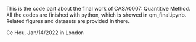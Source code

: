 This is the code part about the final work of CASA0007: Quantitive Method.
All the codes are finished with python, which is showed in qm_final.ipynb.
Related figures and datasets are provided in there.

Ce Hou, Jan/14/2022
in London
